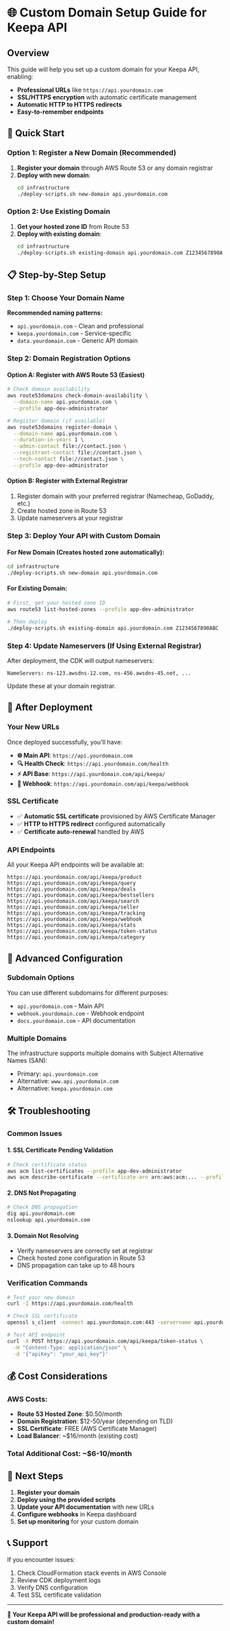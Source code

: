 # 🌐 Custom Domain Setup Guide for Keepa API

## Overview

This guide will help you set up a custom domain for your Keepa API, enabling:
- **Professional URLs** like `https://api.yourdomain.com`
- **SSL/HTTPS encryption** with automatic certificate management
- **Automatic HTTP to HTTPS redirects**
- **Easy-to-remember endpoints**

## 🚀 Quick Start

### Option 1: Register a New Domain (Recommended)

1. **Register your domain** through AWS Route 53 or any domain registrar
2. **Deploy with new domain**:
   ```bash
   cd infrastructure
   ./deploy-scripts.sh new-domain api.yourdomain.com
   ```

### Option 2: Use Existing Domain

1. **Get your hosted zone ID** from Route 53
2. **Deploy with existing domain**:
   ```bash
   cd infrastructure
   ./deploy-scripts.sh existing-domain api.yourdomain.com Z1234567890ABC
   ```

## 📋 Step-by-Step Setup

### Step 1: Choose Your Domain Name

**Recommended naming patterns:**
- `api.yourdomain.com` - Clean and professional
- `keepa.yourdomain.com` - Service-specific
- `data.yourdomain.com` - Generic API domain

### Step 2: Domain Registration Options

#### Option A: Register with AWS Route 53 (Easiest)
```bash
# Check domain availability
aws route53domains check-domain-availability \
  --domain-name api.yourdomain.com \
  --profile app-dev-administrator

# Register domain (if available)
aws route53domains register-domain \
  --domain-name api.yourdomain.com \
  --duration-in-years 1 \
  --admin-contact file://contact.json \
  --registrant-contact file://contact.json \
  --tech-contact file://contact.json \
  --profile app-dev-administrator
```

#### Option B: Register with External Registrar
1. Register domain with your preferred registrar (Namecheap, GoDaddy, etc.)
2. Create hosted zone in Route 53
3. Update nameservers at your registrar

### Step 3: Deploy Your API with Custom Domain

#### For New Domain (Creates hosted zone automatically):
```bash
cd infrastructure
./deploy-scripts.sh new-domain api.yourdomain.com
```

#### For Existing Domain:
```bash
# First, get your hosted zone ID
aws route53 list-hosted-zones --profile app-dev-administrator

# Then deploy
./deploy-scripts.sh existing-domain api.yourdomain.com Z1234567890ABC
```

### Step 4: Update Nameservers (If Using External Registrar)

After deployment, the CDK will output nameservers:
```
NameServers: ns-123.awsdns-12.com, ns-456.awsdns-45.net, ...
```

Update these at your domain registrar.

## 🌟 After Deployment

### Your New URLs

Once deployed successfully, you'll have:

- **🌐 Main API**: `https://api.yourdomain.com`
- **🔍 Health Check**: `https://api.yourdomain.com/health`
- **⚡ API Base**: `https://api.yourdomain.com/api/keepa/`
- **📡 Webhook**: `https://api.yourdomain.com/api/keepa/webhook`

### SSL Certificate

- ✅ **Automatic SSL certificate** provisioned by AWS Certificate Manager
- ✅ **HTTP to HTTPS redirect** configured automatically
- ✅ **Certificate auto-renewal** handled by AWS

### API Endpoints

All your Keepa API endpoints will be available at:

```
https://api.yourdomain.com/api/keepa/product
https://api.yourdomain.com/api/keepa/query  
https://api.yourdomain.com/api/keepa/deals
https://api.yourdomain.com/api/keepa/bestsellers
https://api.yourdomain.com/api/keepa/search
https://api.yourdomain.com/api/keepa/seller
https://api.yourdomain.com/api/keepa/tracking
https://api.yourdomain.com/api/keepa/webhook
https://api.yourdomain.com/api/keepa/stats
https://api.yourdomain.com/api/keepa/token-status
https://api.yourdomain.com/api/keepa/category
```

## 🔧 Advanced Configuration

### Subdomain Options

You can use different subdomains for different purposes:

- `api.yourdomain.com` - Main API
- `webhook.yourdomain.com` - Webhook endpoint
- `docs.yourdomain.com` - API documentation

### Multiple Domains

The infrastructure supports multiple domains with Subject Alternative Names (SAN):
- Primary: `api.yourdomain.com`
- Alternative: `www.api.yourdomain.com`
- Alternative: `keepa.yourdomain.com`

## 🛠 Troubleshooting

### Common Issues

#### 1. SSL Certificate Pending Validation
```bash
# Check certificate status
aws acm list-certificates --profile app-dev-administrator
aws acm describe-certificate --certificate-arn arn:aws:acm:... --profile app-dev-administrator
```

#### 2. DNS Not Propagating
```bash
# Check DNS propagation
dig api.yourdomain.com
nslookup api.yourdomain.com
```

#### 3. Domain Not Resolving
- Verify nameservers are correctly set at registrar
- Check hosted zone configuration in Route 53
- DNS propagation can take up to 48 hours

### Verification Commands

```bash
# Test your new domain
curl -I https://api.yourdomain.com/health

# Check SSL certificate
openssl s_client -connect api.yourdomain.com:443 -servername api.yourdomain.com

# Test API endpoint
curl -X POST https://api.yourdomain.com/api/keepa/token-status \
  -H "Content-Type: application/json" \
  -d '{"apiKey": "your_api_key"}'
```

## 💰 Cost Considerations

### AWS Costs:
- **Route 53 Hosted Zone**: $0.50/month
- **Domain Registration**: $12-50/year (depending on TLD)
- **SSL Certificate**: FREE (AWS Certificate Manager)
- **Load Balancer**: ~$16/month (existing cost)

### Total Additional Cost: ~$6-10/month

## 🎯 Next Steps

1. **Register your domain**
2. **Deploy using the provided scripts**
3. **Update your API documentation** with new URLs
4. **Configure webhooks** in Keepa dashboard
5. **Set up monitoring** for your custom domain

## 📞 Support

If you encounter issues:
1. Check CloudFormation stack events in AWS Console
2. Review CDK deployment logs
3. Verify DNS configuration
4. Test SSL certificate validation

---

**🎉 Your Keepa API will be professional and production-ready with a custom domain!**
